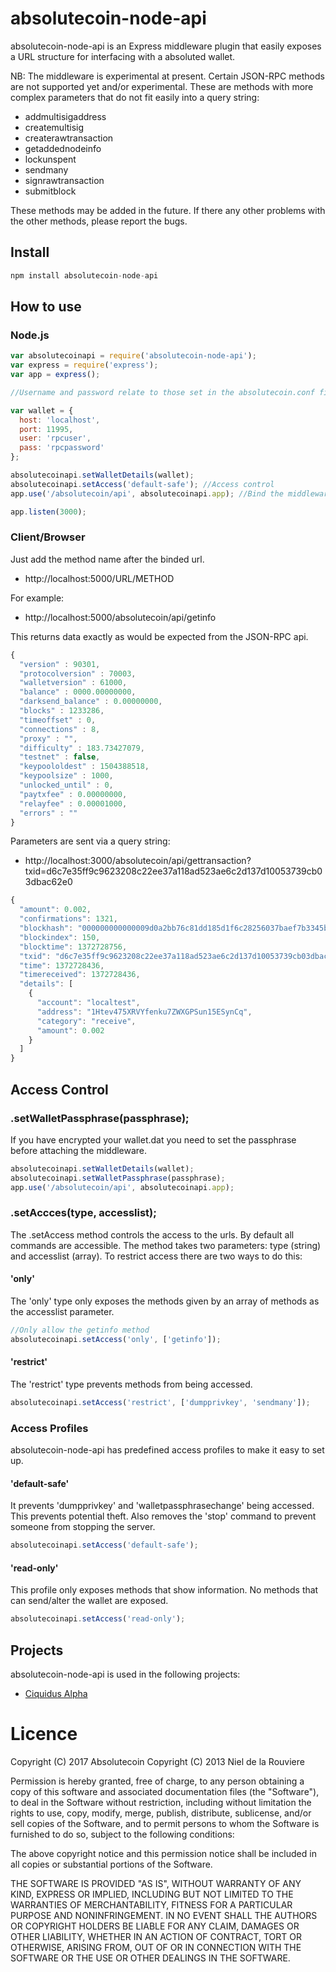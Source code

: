 # absolutecoin-node-api

absolutecoin-node-api is an Express middleware plugin that easily exposes a URL structure for interfacing with a absoluted wallet.

NB: The middleware is experimental at present. Certain JSON-RPC methods are not supported yet and/or experimental. These are methods with more complex parameters that do not fit easily into a query string:

- addmultisigaddress
- createmultisig
- createrawtransaction
- getaddednodeinfo
- lockunspent
- sendmany
- signrawtransaction
- submitblock

These methods may be added in the future. If there any other problems with the other methods, please report the bugs.

## Install

```javascript
npm install absolutecoin-node-api
```

## How to use

### Node.js

```javascript
var absolutecoinapi = require('absolutecoin-node-api');
var express = require('express');
var app = express();

//Username and password relate to those set in the absolutecoin.conf file

var wallet = {
  host: 'localhost',
  port: 11995,
  user: 'rpcuser',
  pass: 'rpcpassword'
};

absolutecoinapi.setWalletDetails(wallet);
absolutecoinapi.setAccess('default-safe'); //Access control
app.use('/absolutecoin/api', absolutecoinapi.app); //Bind the middleware to any chosen url

app.listen(3000);
```

### Client/Browser

Just add the method name after the binded url.

* http://localhost:5000/URL/METHOD

For example:

* http://localhost:5000/absolutecoin/api/getinfo

This returns data exactly as would be expected from the JSON-RPC api.

```javascript
{
  "version" : 90301,
  "protocolversion" : 70003,
  "walletversion" : 61000,
  "balance" : 0000.00000000,
  "darksend_balance" : 0.00000000,
  "blocks" : 1233286,
  "timeoffset" : 0,
  "connections" : 8,
  "proxy" : "",
  "difficulty" : 183.73427079,
  "testnet" : false,
  "keypoololdest" : 1504388518,
  "keypoolsize" : 1000,
  "unlocked_until" : 0,
  "paytxfee" : 0.00000000,
  "relayfee" : 0.00001000,
  "errors" : ""
}
```

Parameters are sent via a query string:

* http://localhost:3000/absolutecoin/api/gettransaction?txid=d6c7e35ff9c9623208c22ee37a118ad523ae6c2d137d10053739cb03dbac62e0

```javascript
{
  "amount": 0.002,
  "confirmations": 1321,
  "blockhash": "000000000000009d0a2bb76c81dd185d1f6c28256037baef7b3345b7a7e958c7",
  "blockindex": 150,
  "blocktime": 1372728756,
  "txid": "d6c7e35ff9c9623208c22ee37a118ad523ae6c2d137d10053739cb03dbac62e0",
  "time": 1372728436,
  "timereceived": 1372728436,
  "details": [
    {
      "account": "localtest",
      "address": "1Htev475XRVYfenku7ZWXGPSun15ESynCq",
      "category": "receive",
      "amount": 0.002
    }
  ]
}
```

## Access Control

### .setWalletPassphrase(passphrase);

If you have encrypted your wallet.dat you need to set the passphrase before attaching the middleware.
```javascript
absolutecoinapi.setWalletDetails(wallet);
absolutecoinapi.setWalletPassphrase(passphrase);
app.use('/absolutecoin/api', absolutecoinapi.app);
```

### .setAccces(type, accesslist);

The .setAccess method controls the access to the urls. By default all commands are accessible. The method takes two parameters: type (string) and accesslist (array). To restrict access there are two ways to do this:

#### 'only'

The 'only' type only exposes the methods given by an array of methods as the accesslist parameter.

```javascript
//Only allow the getinfo method
absolutecoinapi.setAccess('only', ['getinfo']);
```

#### 'restrict'

The 'restrict' type prevents methods from being accessed.

```javascript
absolutecoinapi.setAccess('restrict', ['dumpprivkey', 'sendmany']);
```

### Access Profiles

absolutecoin-node-api has predefined access profiles to make it easy to set up.

#### 'default-safe'

It prevents 'dumpprivkey' and 'walletpassphrasechange' being accessed. This prevents potential theft. Also removes the 'stop' command to prevent someone from stopping the server.

```javascript
absolutecoinapi.setAccess('default-safe');
```

#### 'read-only'

This profile only exposes methods that show information. No methods that can send/alter the wallet are exposed.

```javascript
absolutecoinapi.setAccess('read-only');
```

## Projects

absolutecoin-node-api is used in the following projects:

* [Ciquidus Alpha](https://github.com/suprnurd/ciquidus)


# Licence

Copyright (C) 2017 Absolutecoin
Copyright (C) 2013 Niel de la Rouviere

Permission is hereby granted, free of charge, to any person obtaining a copy of this software and associated documentation files (the "Software"), to deal in the Software without restriction, including without limitation the rights to use, copy, modify, merge, publish, distribute, sublicense, and/or sell copies of the Software, and to permit persons to whom the Software is furnished to do so, subject to the following conditions:

The above copyright notice and this permission notice shall be included in all copies or substantial portions of the Software.

THE SOFTWARE IS PROVIDED "AS IS", WITHOUT WARRANTY OF ANY KIND, EXPRESS OR IMPLIED, INCLUDING BUT NOT LIMITED TO THE WARRANTIES OF MERCHANTABILITY, FITNESS FOR A PARTICULAR PURPOSE AND NONINFRINGEMENT. IN NO EVENT SHALL THE AUTHORS OR COPYRIGHT HOLDERS BE LIABLE FOR ANY CLAIM, DAMAGES OR OTHER LIABILITY, WHETHER IN AN ACTION OF CONTRACT, TORT OR OTHERWISE, ARISING FROM, OUT OF OR IN CONNECTION WITH THE SOFTWARE OR THE USE OR OTHER DEALINGS IN THE SOFTWARE.
